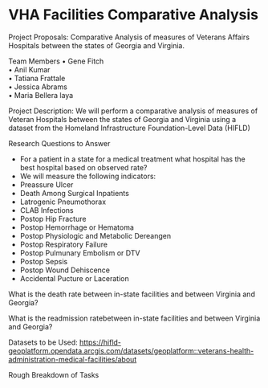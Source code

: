 # VHA Facilities Comparative Analysis

Project Proposals: Comparative Analysis of measures of Veterans Affairs Hospitals between the states of Georgia and Virginia.

Team Members
•	Gene Fitch	
•	Anil Kumar	
•	Tatiana Frattale	
•	Jessica Abrams	
•	Maria Bellera laya

Project Description: We will perform a comparative analysis of measures of Veteran Hospitals between the states of Georgia and Virginia using a dataset from the Homeland Infrastructure Foundation-Level Data (HIFLD)

Research Questions to Answer

- For a patient in a state for a medical treatment what hospital has the best hospital based on observed rate?
-  We will measure the following indicators:
-  Preassure Ulcer
-  Death Among Surgical Inpatients
-  Latrogenic Pneumothorax
-  CLAB Infections
-  Postop Hip Fracture
-  Postop Hemorrhage or Hematoma
-  Postop Physiologic and Metabolic Dereangen
-  Postop Respiratory Failure
-  Postop Pulmunary Embolism or DTV
-  Postop Sepsis
-  Postop Wound Dehiscence
-  Accidental Pucture or Laceration

What is the death rate between in-state facilities and between Virginia and Georgia?

What is the readmission ratebetween in-state facilities and between Virginia and Georgia?

Datasets to be Used: https://hifld-geoplatform.opendata.arcgis.com/datasets/geoplatform::veterans-health-administration-medical-facilities/about

Rough Breakdown of Tasks


